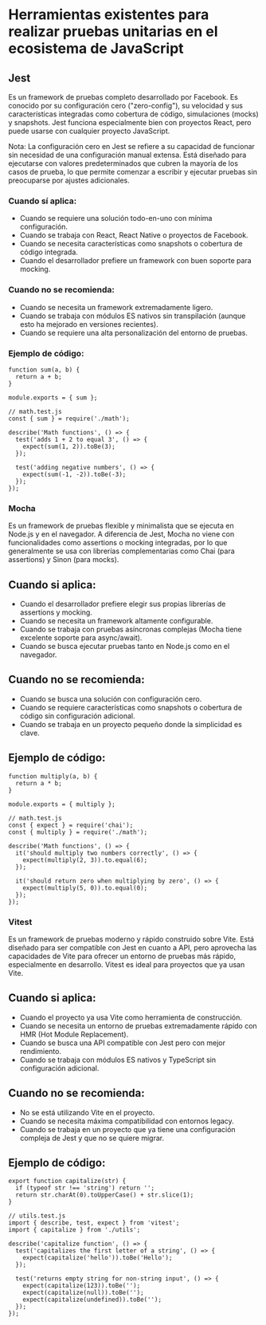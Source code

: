 # Herramientas existentes para realizar pruebas unitarias en el ecosistema de JavaScript
## Jest
Es un framework de pruebas completo desarrollado por Facebook. Es conocido por su configuración cero ("zero-config"), su velocidad y sus características integradas como cobertura de código, simulaciones (mocks) y snapshots. Jest funciona especialmente bien con proyectos React, pero puede usarse con cualquier proyecto JavaScript.

Nota: La configuración cero en Jest se refiere a su capacidad de funcionar sin necesidad de una configuración manual extensa. Está diseñado para ejecutarse con valores predeterminados que cubren la mayoría de los casos de prueba, lo que permite comenzar a escribir y ejecutar pruebas sin preocuparse por ajustes adicionales.
### Cuando sí aplica: 
- Cuando se requiere una solución todo-en-uno con mínima configuración.
- Cuando se trabaja con React, React Native o proyectos de Facebook.
- Cuando se necesita características como snapshots o cobertura de código integrada.
- Cuando el desarrollador prefiere un framework con buen soporte para mocking.
### Cuando no se recomienda: 
- Cuando se necesita un framework extremadamente ligero.
- Cuando se trabaja con módulos ES nativos sin transpilación (aunque esto ha mejorado en versiones recientes).
- Cuando se requiere una alta personalización del entorno de pruebas.
### Ejemplo de código:
```// math.js
function sum(a, b) {
  return a + b;
}

module.exports = { sum };

// math.test.js
const { sum } = require('./math');

describe('Math functions', () => {
  test('adds 1 + 2 to equal 3', () => {
    expect(sum(1, 2)).toBe(3);
  });

  test('adding negative numbers', () => {
    expect(sum(-1, -2)).toBe(-3);
  });
});
```
### Mocha
Es un framework de pruebas flexible y minimalista que se ejecuta en Node.js y en el navegador. A diferencia de Jest, Mocha no viene con funcionalidades como assertions o mocking integradas, por lo que generalmente se usa con librerías complementarias como Chai (para assertions) y Sinon (para mocks).
## Cuando si aplica:
- Cuando el desarrollador prefiere elegir sus propias librerías de assertions y mocking.
- Cuando se necesita un framework altamente configurable.
- Cuando se trabaja con pruebas asíncronas complejas (Mocha tiene excelente soporte para async/await).
- Cuando se busca ejecutar pruebas tanto en Node.js como en el navegador.
## Cuando no se recomienda: 
- Cuando se busca una solución con configuración cero.
- Cuando se requiere características como snapshots o cobertura de código sin configuración adicional.
- Cuando se trabaja en un proyecto pequeño donde la simplicidad es clave.
## Ejemplo de código:
```// math.js
function multiply(a, b) {
  return a * b;
}

module.exports = { multiply };

// math.test.js
const { expect } = require('chai');
const { multiply } = require('./math');

describe('Math functions', () => {
  it('should multiply two numbers correctly', () => {
    expect(multiply(2, 3)).to.equal(6);
  });

  it('should return zero when multiplying by zero', () => {
    expect(multiply(5, 0)).to.equal(0);
  });
});
```
### Vitest
Es un framework de pruebas moderno y rápido construido sobre Vite. Está diseñado para ser compatible con Jest en cuanto a API, pero aprovecha las capacidades de Vite para ofrecer un entorno de pruebas más rápido, especialmente en desarrollo. Vitest es ideal para proyectos que ya usan Vite. 
## Cuando si aplica:
- Cuando el proyecto ya usa Vite como herramienta de construcción.
- Cuando se necesita un entorno de pruebas extremadamente rápido con HMR (Hot Module Replacement).
- Cuando se busca una API compatible con Jest pero con mejor rendimiento.
- Cuando se trabaja con módulos ES nativos y TypeScript sin configuración adicional.
## Cuando no se recomienda: 
- No se está utilizando Vite en el proyecto.
- Cuando se necesita máxima compatibilidad con entornos legacy.
- Cuando se trabaja en un proyecto que ya tiene una configuración compleja de Jest y que no se quiere migrar.
## Ejemplo de código:
```// utils.js
export function capitalize(str) {
  if (typeof str !== 'string') return '';
  return str.charAt(0).toUpperCase() + str.slice(1);
}

// utils.test.js
import { describe, test, expect } from 'vitest';
import { capitalize } from './utils';

describe('capitalize function', () => {
  test('capitalizes the first letter of a string', () => {
    expect(capitalize('hello')).toBe('Hello');
  });

  test('returns empty string for non-string input', () => {
    expect(capitalize(123)).toBe('');
    expect(capitalize(null)).toBe('');
    expect(capitalize(undefined)).toBe('');
  });
});
```
